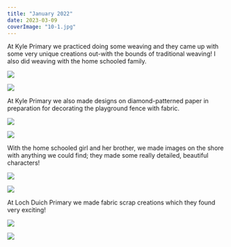 ```yaml
---
title: "January 2022"
date: 2023-03-09
coverImage: "10-1.jpg"
---
```


At Kyle Primary we practiced doing some weaving and they came up with some very unique creations out-with the bounds of traditional weaving! I also did weaving with the home schooled family.

![](images/img_5641.jpeg)

![](images/img_5642.jpeg)

At Kyle Primary we also made designs on diamond-patterned paper in preparation for decorating the playground fence with fabric.

![](images/img_5532.jpeg)

![](images/img_5544.jpeg)

With the home schooled girl and her brother, we made images on the shore with anything we could find; they made some really detailed, beautiful characters!

![](images/img_5675.jpeg)

![](images/img_5679.jpeg)

At Loch Duich Primary we made fabric scrap creations which they found very exciting! 

![](images/img_5473-2.jpeg)

![](images/img_5491.jpeg)
